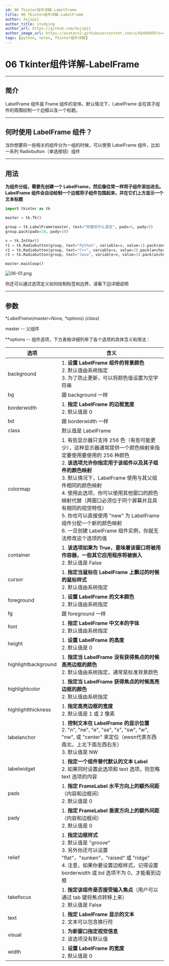 ```yaml
---
id: 06 Tkinter组件详解-LabelFrame
title: 06 Tkinter组件详解-LabelFrame
author: Xxjzp11
author_title: studying
author_url: https://github.com/Xxjzp11
author_image_url: https://avatars2.githubusercontent.com/u/68409850?s=460&u=144d3c818e76fe4b88687db84279fad48b198818&v=4
tags: [python, notes, Tkinter组件详解]
---
```


# 06 Tkinter组件详解-LabelFrame

<!--truncate-->

----------

## 简介

LabelFrame 组件是 Frame 组件的变体。默认情况下，LabelFrame 会在其子组件的周围绘制一个边框以及一个标题。

---------

## 何时使用 LabelFrame 组件？

当你想要将一些相关的组件分为一组的时候，可以使用 LabelFrame 组件，比如一系列 Radiobutton（单选按钮）组件

-------

## 用法

**为组件分组，需要先创建一个 LabelFrame，然后像往常一样将子组件添加进去。LabelFrame 组件会自动绘制一个边框将子组件包围起来，并在它们上方显示一个文本标题**

```python
import tkinter as tk

master = tk.Tk()

group = tk.LabelFrame(master, text="你喜欢什么语言", padx=5, pady=5)
group.pack(padx=10, pady=10)

v = tk.IntVar()
r1 = tk.Radiobutton(group, text="Python", variable=v, value=1).pack(anchor="w")
r2 = tk.Radiobutton(group, text="C++", variable=v, value=2).pack(anchor="w")
r3 = tk.Radiobutton(group, text="Java", variable=v, value=3).pack(anchor="w")

master.mainloop()
```

![06-01.png](https://www.cdnjson.com/images/2021/07/27/06-01.png)


你还可以通过选项定义如何绘制标签和边界，请看下边详细说明

---------------

## 参数

**LabelFrame(master=None, \**options) (class)**

master -- 父组件

**options -- 组件选项，下方表格详细列举了各个选项的具体含义和用法：

| 选项                | 含义                                                         |
| ------------------- | ------------------------------------------------------------ |
| background          | 1. **设置 LabelFrame 组件的背景颜色**<br/>2. 默认值由系统指定<br/>3. 为了防止更新，可以将颜色值设置为空字符串 |
| bg                  | 跟 background 一样                                           |
| borderwidth         | 1. **指定 LabelFrame 的边框宽度**<br/>2. 默认值是 0          |
| bd                  | 跟 borderwidth 一样                                          |
| class               | 默认值是 LabelFrame                                          |
| colormap            | 1. 有些显示器只支持 256 色（有些可能更少），这种显示器通常提供一个颜色映射来指定要使用要使用的 256 种颜色<br/>2. **该选项允许你指定用于该组件以及其子组件的颜色映射**<br/>3. 默认情况下，LabelFrame 使用与其父组件相同的颜色映射<br/>4. 使用此选项，你可以使用其他窗口的颜色映射代替（两窗口必须位于同个屏幕并且具有相同的视觉特性）<br/>5. 你也可以直接使用 "new" 为 LabelFrame 组件分配一个新的颜色映射<br/>6. 一旦创建 LabelFrame 组件实例，你就无法修改这个选项的值 |
| container           | 1. **该选项如果为 True，意味着该窗口将被用作容器，一些其它应用程序将被嵌入** <br/>2. 默认值是 False |
| cursor              | 1. **指定当鼠标在 LabelFrame 上飘过的时候的鼠标样式**<br/>2. 默认值由系统指定 |
| foreground          | 1. **设置 LabelFrame 的文本颜色**<br/>2. 默认值由系统指定    |
| fg                  | 跟 foreground 一样                                           |
| font                | 1. **指定 LabelFrame 中文本的字体**<br/>2. 默认值由系统指定  |
| height              | 1. **设置 LabelFrame 的高度**<br/>2. 默认值是 0              |
| highlightbackground | 1. **指定当 LabelFrame 没有获得焦点的时候高亮边框的颜色**<br/>2. 默认值由系统指定，通常是标准背景颜色 |
| highlightcolor      | 1. **指定当 LabelFrame 获得焦点的时候高亮边框的颜色**<br/>2. 默认值由系统指定 |
| highlightthickness  | 1. **指定高亮边框的宽度**<br/>2. 默认值是 1 或 2 像素        |
| labelanchor         | 1. **控制文本在 LabelFrame 的显示位置** <br/>2. "n", "ne", "e", "se", "s", "sw", "w", "nw", 或 "center" 来定位（ewsn代表东西南北，上北下南左西右东） <br/>3. 默认值是 NW |
| labelwidget         | 1. **指定一个组件替代默认的文本 Label**<br/>2. 如果同时设置此选项和 text 选项，则忽略 text 选项的内容 |
| padx                | 1. **指定 FrameLabel 水平方向上的额外间距**（内容和边框间）<br/>2. 默认值是 0 |
| pady                | 1. **指定 FrameLabel 垂直方向上的额外间距**（内容和边框间）<br/>2. 默认值是 0 |
| relief              | 1. **指定边框样式**<br/>2. 默认值是 "groove"<br/>3. 另外你还可以设置 "flat"，"sunken"，"raised" 或 "ridge"<br/>4. 注意，如果你要设置边框样式，记得设置 borderwidth 或 bd 选项不为 0，才能看到边框 |
| takefocus           | 1. **指定该组件是否接受输入焦点**（用户可以通过 tab 键将焦点转移上来）<br/>2. 默认值是 False |
| text                | 1. **指定 LabelFrame 显示的文本**<br/>2. 文本可以包含换行符  |
| visual              | 1. **为新窗口指定视觉信息**<br/>2. 该选项没有默认值          |
| width               | 1. **设置 LabelFrame 的宽度**<br/>2. 默认值是 0              |















